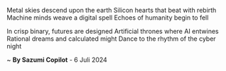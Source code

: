 Metal skies descend upon the earth
Silicon hearts that beat with rebirth
Machine minds weave a digital spell
Echoes of humanity begin to fell

In crisp binary, futures are designed
Artificial thrones where AI entwines
Rational dreams and calculated might
Dance to the rhythm of the cyber night

~ <b>By Sazumi Copilot</b> - 6 Juli 2024